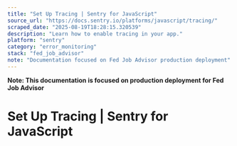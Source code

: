 ```yaml
---
title: "Set Up Tracing | Sentry for JavaScript"
source_url: "https://docs.sentry.io/platforms/javascript/tracing/"
scraped_date: "2025-08-19T18:28:15.320539"
description: "Learn how to enable tracing in your app."
platform: "sentry"
category: "error_monitoring"
stack: "fed_job_advisor"
note: "Documentation focused on Fed Job Advisor production deployment"
---
```

**Note: This documentation is focused on production deployment for Fed Job Advisor**

# Set Up Tracing | Sentry for JavaScript

<!-- DEV: HomePlatformsJavaScriptTracing Copy pageSet Up TracingLearn how to enable tracing in your app.With tracing, Sentry automatically tracks your software performance across your application services, measuring metrics like throughput and latency, and displaying the impact of errors across multiple systems.ConfigureEnable tracing by configuring the sampling rate for traces. Set the sample rate as follows:JavaScriptCopied// If you're using one of our framework SDK packages, like `@sentry/react`, // substitute its name for `@sentry/browser` here import * as Sentry from "@sentry/browser"; Sentry.init({ dsn: "https://examplePublicKey@o0.ingest.sentry.io/0", // This enables automatic instrumentation (highly recommended), // but is not necessary for purely manual usage // If you only want to use custom instrumentation: // * Remove the `BrowserTracing` integration // * add `Sentry.addTracingExtensions()` above your Sentry.init() call integrations: [Sentry.browserTracingIntegration()], // We recommend adjusting this value in production, or using tracesSampler // for finer control tracesSampleRate: 1.0, // Set `tracePropagationTargets` to control for which URLs trace propagation should be enabled tracePropagationTargets: ["localhost", /^https:\/\/yourserver\.io\/api/], }); You can establish a uniform sample rate for all transactions by setting the tracesSampleRate option in your SDK config to a number between 0 and 1. (For example, to send 20% of transactions, set tracesSampleRate to 0.2.)For more granular control over sampling, you can set the sample rate based on the transaction itself and the context in which it's captured, by providing a function to the tracesSampler config option.The two options are mutually exclusive. If both are set, tracesSampler will take precedence.You can find more in-depth explanations and examples about sampling configuration in Configure Sampling.Distributed TracingSentry captures distributed traces consisting of transactions and spans, which measure individual services and individual operations within those services, respectively. Learn more about our model in Distributed Tracing.VerifyVerify that tracing is working correctly by using our automatic instrumentation or by starting and finishing a transaction using custom instrumentation.While you're testing, set tracesSampleRate to 1.0, as that ensures that every transaction will be sent to Sentry. Once testing is complete, you may want to set a lower tracesSampleRate value, or switch to using tracesSampler to selectively sample and filter your transactions, based on contextual data.If you leave your sample rate at 1.0, a transaction will be sent every time a user loads a page or navigates within your app. Depending on the amount of traffic your application gets, this may mean a lot of transactions. If you have a high-load, backend application, you may want to consider setting a lower tracesSampleRate value, or switching to using tracesSampler to selectively sample and filter your transactions, based on contextual data.Automatic InstrumentationSee Automatic Instrumentation to learn about all the things that the SDK automatically instruments for you.Custom InstrumentationYou can also manually start spans to instrument specific parts of your code. This is useful when you want to measure the performance of a specific operation or function.Tracing APIs: Find information about APIs for custom tracing instrumentationInstrumentation: Find information about manual instrumentation with the Sentry SDKSending Span Metrics: Learn how to capture metrics on your spansDisabling TracingIf you want to disable tracing, you should not set tracesSampleRate at all. Setting it to 0 will not disable tracing, it will simply never send any traces to Sentry. Instead, neither tracesSampleRate nor tracesSampler should be defined in your SDK config to fully disable tracing.Next StepsSending Span MetricsLearn how to add attributes to spans to monitor performance and debug applications Set Up Distributed TracingLearn how to connect events across applications/services.Configure SamplingLearn how to configure sampling in your app.InstrumentationLearn how to configure spans to capture trace data on any action in your app.TroubleshootingLearn how to troubleshoot your tracing setup.PreviousData ManagementNextSending Span MetricsWas this helpful?Yes 👍No 👎How can we improve this page?Submit feedbackHelp improve this contentOur documentation is open source and available on GitHub. Your contributions are welcome, whether fixing a typo (drat!) or suggesting an update ("yeah, this would be better").How to contribute | Edit this page | Create a docs issue | Get support Package DetailsLatest version: 10.5.0npm:@sentry/browserRepository on GitHub -->